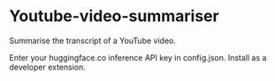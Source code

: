 # Youtube-video-summariser
Summarise the transcript of a YouTube video.

Enter your huggingface.co inference API key in config.json.
Install as a developer extension.
